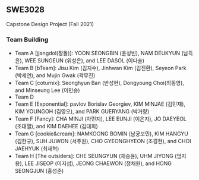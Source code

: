 ## SWE3028
Capstone Design Project (Fall 2021)


### Team Building
* Team A [jjangdol(짱돌)]: YOON SEONGBIN (윤성빈), NAM DEUKYUN (남득윤), WEE SUNGEUN (위성은), and LEE DASOL (이다솔)
* Team B [bTeam]: Jisu Kim (김지수), Jinhwan Kim (김진환), Seyeon Park (박세연), and Mujin Gwak (곽무진)
* Team C [coturnix]: Seonghyun Ban (반성현), Dongyoung Choi(최동영), and Minseung Lee (이민승)
* Team D
* Team E [Exponential]: pavlov Borislav Georgiev, KIM MINJAE (김민재), KIM YOUNGOH (김영오), and PARK GUERYANG (박거량)
* Team F [Fancy]: CHA MINJI (차민지), LEE EUNJI (이은지), JO DAEYEOL (조대열), and KIM DAEHEE (김대희)
* Team G [cookie&cream]: NAMKOONG BOMIN (남궁보민), KIM HANGYU (김한규), SUH JUWON (서주원), CHO GYEONGHYEON (조경현), and CHOI JAEHYUK (최재혁)
* Team H [The outsiders]: CHE SEUNGYUN (채승윤), UHM JIYONG (엄지용), LEE JISEOP (이지섭), JEONG CHAEWON (정채원), and HONG SEONGJUN (홍성준)
